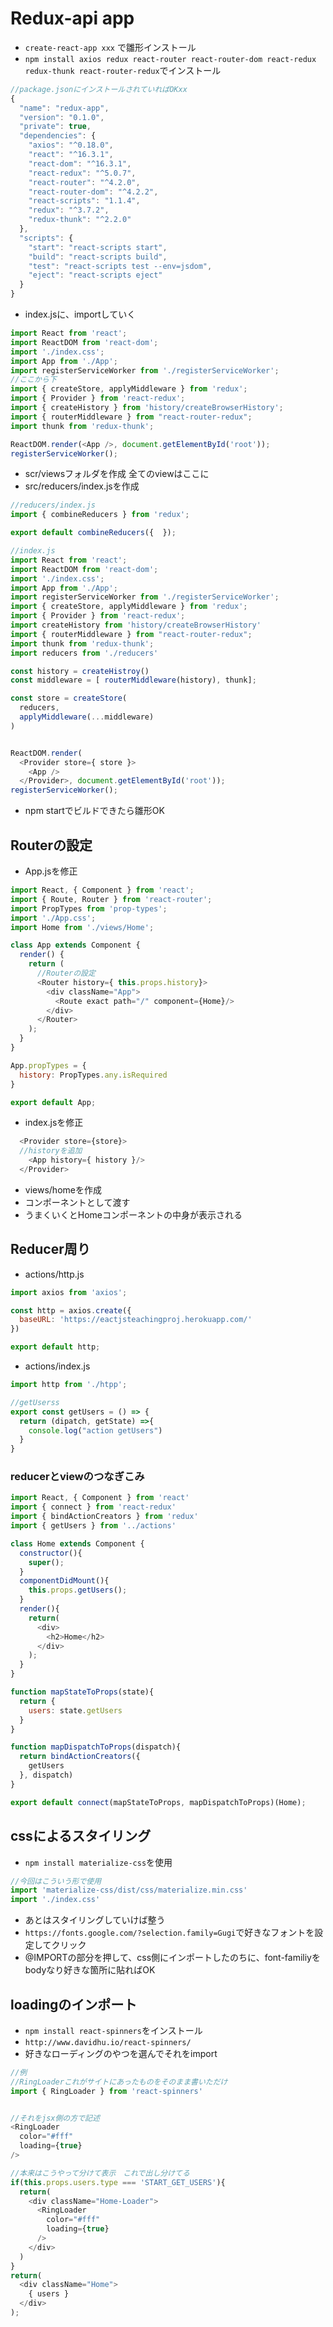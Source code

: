 # Redux-api app
- `create-react-app xxx` で雛形インストール
- `npm install axios redux react-router react-router-dom react-redux redux-thunk react-router-redux`でインストール
```js
//package.jsonにインストールされていればOKxx
{
  "name": "redux-app",
  "version": "0.1.0",
  "private": true,
  "dependencies": {
    "axios": "^0.18.0",
    "react": "^16.3.1",
    "react-dom": "^16.3.1",
    "react-redux": "^5.0.7",
    "react-router": "^4.2.0",
    "react-router-dom": "^4.2.2",
    "react-scripts": "1.1.4",
    "redux": "^3.7.2",
    "redux-thunk": "^2.2.0"
  },
  "scripts": {
    "start": "react-scripts start",
    "build": "react-scripts build",
    "test": "react-scripts test --env=jsdom",
    "eject": "react-scripts eject"
  }
}
```
- index.jsに、importしていく
```js
import React from 'react';
import ReactDOM from 'react-dom';
import './index.css';
import App from './App';
import registerServiceWorker from './registerServiceWorker';
//ここから下
import { createStore, applyMiddleware } from 'redux';
import { Provider } from 'react-redux';
import { createHistory } from 'history/createBrowserHistory';
import { routerMiddleware } from "react-router-redux";
import thunk from 'redux-thunk';

ReactDOM.render(<App />, document.getElementById('root'));
registerServiceWorker();
```

- scr/viewsフォルダを作成 全てのviewはここに
- src/reducers/index.jsを作成
```js
//reducers/index.js
import { combineReducers } from 'redux';

export default combineReducers({  });
```

```js
//index.js
import React from 'react';
import ReactDOM from 'react-dom';
import './index.css';
import App from './App';
import registerServiceWorker from './registerServiceWorker';
import { createStore, applyMiddleware } from 'redux';
import { Provider } from 'react-redux';
import createHistory from 'history/createBrowserHistory'
import { routerMiddleware } from "react-router-redux";
import thunk from 'redux-thunk';
import reducers from './reducers'

const history = createHistroy()
const middleware = [ routerMiddleware(history), thunk];

const store = createStore(
  reducers,
  applyMiddleware(...middleware)
)


ReactDOM.render(
  <Provider store={ store }>
    <App />
  </Provider>, document.getElementById('root'));
registerServiceWorker();

```
- npm startでビルドできたら雛形OK

## Routerの設定
- App.jsを修正
```js
import React, { Component } from 'react';
import { Route, Router } from 'react-router';
import PropTypes from 'prop-types';
import './App.css';
import Home from './views/Home';

class App extends Component {
  render() {
    return (
      //Routerの設定
      <Router history={ this.props.history}>
        <div className="App">
          <Route exact path="/" component={Home}/>
        </div>
      </Router>
    );
  }
}

App.propTypes = {
  history: PropTypes.any.isRequired
}

export default App;

```

- index.jsを修正
```js
  <Provider store={store}>
  //historyを追加
    <App history={ history }/>
  </Provider>
```
- views/homeを作成
- コンポーネントとして渡す
- うまくいくとHomeコンポーネントの中身が表示される

## Reducer周り
- actions/http.js
```js
import axios from 'axios';

const http = axios.create({
  baseURL: 'https://eactjsteachingproj.herokuapp.com/'
})

export default http;
```
- actions/index.js
```js
import http from './htpp';

//getUserss
export const getUsers = () => {
  return (dipatch, getState) =>{
    console.log("action getUsers")
  }
}
```

### reducerとviewのつなぎこみ
```js
import React, { Component } from 'react'
import { connect } from 'react-redux'
import { bindActionCreators } from 'redux'
import { getUsers } from '../actions'

class Home extends Component {
  constructor(){
    super();
  }
  componentDidMount(){
    this.props.getUsers();
  }
  render(){
    return(
      <div>
        <h2>Home</h2>
      </div>
    );
  }
}

function mapStateToProps(state){
  return {
    users: state.getUsers
  }
}

function mapDispatchToProps(dispatch){
  return bindActionCreators({
    getUsers
  }, dispatch)
}

export default connect(mapStateToProps, mapDispatchToProps)(Home);
```

## cssによるスタイリング
- `npm install materialize-css`を使用
```js
//今回はこういう形で使用
import 'materialize-css/dist/css/materialize.min.css'
import './index.css'
```
- あとはスタイリングしていけば整う
- `https://fonts.google.com/?selection.family=Gugi`で好きなフォントを設定してクリック
- @IMPORTの部分を押して、css側にインポートしたのちに、font-familiyをbodyなり好きな箇所に貼ればOK

## loadingのインポート
- `npm install react-spinners`をインストール
- `http://www.davidhu.io/react-spinners/`
- 好きなローディングのやつを選んでそれをimport
```js
//例
//RingLoaderこれがサイトにあったものをそのまま書いただけ
import { RingLoader } from 'react-spinners'


//それをjsx側の方で記述
<RingLoader 
  color="#fff"
  loading={true}
/>

//本来はこうやって分けて表示　これで出し分けてる
if(this.props.users.type === 'START_GET_USERS'){
  return(
    <div className="Home-Loader">
      <RingLoader
        color="#fff"
        loading={true}
      />
    </div>
  )
}
return(
  <div className="Home">
    { users }
  </div>
);

```